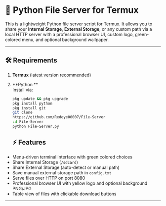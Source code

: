 # 📂 Python File Server for Termux

This is a lightweight Python file server script for Termux. It allows you to share your **Internal Storage**, **External Storage**, or any custom path via a local HTTP server with a professional browser UI, custom logo, green-colored menu, and optional background wallpaper.

---

## 🛠 Requirements

1. **Termux** (latest version recommended)  
2. **Python **  
   Install via:
   ```bash
   pkg update && pkg upgrade
   pkg install python
   pkg install git
   git clone
   https://github.com/Redeye00007/File-Server
   cd File-Server
   python File-Server.py
   
   ```
   
   ## ⚡ Features

- Menu-driven terminal interface with green colored choices  
- Share Internal Storage (`/sdcard`)  
- Share External Storage (auto-detect or manual path)  
- Save manual external storage path in `config.txt`  
- Serve files over HTTP on port 8080  
- Professional browser UI with yellow logo and optional background PNG/JPG  
- Table view of files with clickable download buttons  

---
   
   
   
